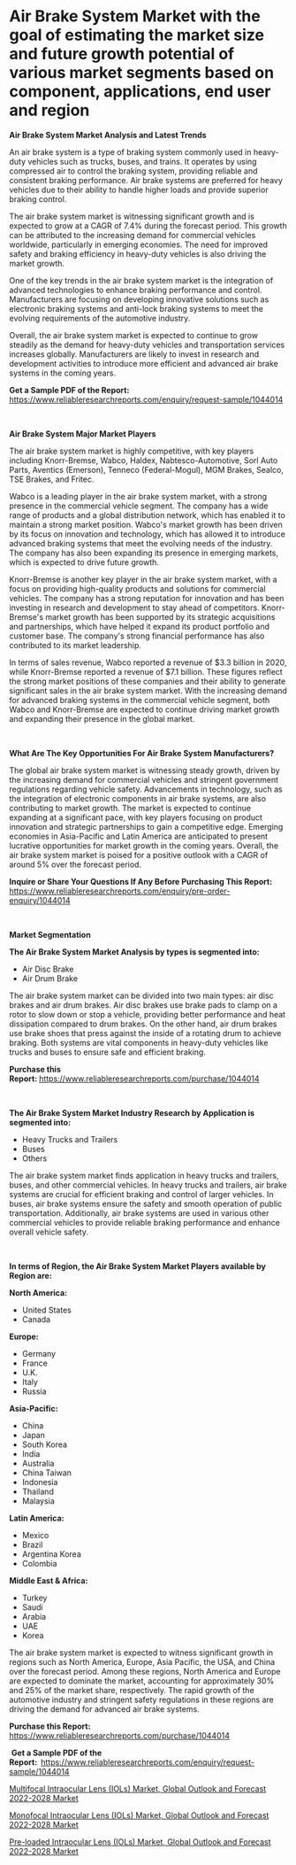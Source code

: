 <p><h1>Air Brake System Market with the goal of estimating the market size and future growth potential of various market segments based on component, applications, end user and region</h1></p><p><strong>Air Brake System Market Analysis and Latest Trends</strong></p>
<p><p>An air brake system is a type of braking system commonly used in heavy-duty vehicles such as trucks, buses, and trains. It operates by using compressed air to control the braking system, providing reliable and consistent braking performance. Air brake systems are preferred for heavy vehicles due to their ability to handle higher loads and provide superior braking control.</p><p>The air brake system market is witnessing significant growth and is expected to grow at a CAGR of 7.4% during the forecast period. This growth can be attributed to the increasing demand for commercial vehicles worldwide, particularly in emerging economies. The need for improved safety and braking efficiency in heavy-duty vehicles is also driving the market growth.</p><p>One of the key trends in the air brake system market is the integration of advanced technologies to enhance braking performance and control. Manufacturers are focusing on developing innovative solutions such as electronic braking systems and anti-lock braking systems to meet the evolving requirements of the automotive industry.</p><p>Overall, the air brake system market is expected to continue to grow steadily as the demand for heavy-duty vehicles and transportation services increases globally. Manufacturers are likely to invest in research and development activities to introduce more efficient and advanced air brake systems in the coming years.</p></p>
<p><strong>Get a Sample PDF of the Report:&nbsp;</strong> <a href="https://www.reliableresearchreports.com/enquiry/request-sample/1044014">https://www.reliableresearchreports.com/enquiry/request-sample/1044014</a></p>
<p>&nbsp;</p>
<p><strong>Air Brake System Major Market Players</strong></p>
<p><p>The air brake system market is highly competitive, with key players including Knorr-Bremse, Wabco, Haldex, Nabtesco-Automotive, Sorl Auto Parts, Aventics (Emerson), Tenneco (Federal-Mogul), MGM Brakes, Sealco, TSE Brakes, and Fritec.</p><p>Wabco is a leading player in the air brake system market, with a strong presence in the commercial vehicle segment. The company has a wide range of products and a global distribution network, which has enabled it to maintain a strong market position. Wabco's market growth has been driven by its focus on innovation and technology, which has allowed it to introduce advanced braking systems that meet the evolving needs of the industry. The company has also been expanding its presence in emerging markets, which is expected to drive future growth.</p><p>Knorr-Bremse is another key player in the air brake system market, with a focus on providing high-quality products and solutions for commercial vehicles. The company has a strong reputation for innovation and has been investing in research and development to stay ahead of competitors. Knorr-Bremse's market growth has been supported by its strategic acquisitions and partnerships, which have helped it expand its product portfolio and customer base. The company's strong financial performance has also contributed to its market leadership.</p><p>In terms of sales revenue, Wabco reported a revenue of $3.3 billion in 2020, while Knorr-Bremse reported a revenue of $7.1 billion. These figures reflect the strong market positions of these companies and their ability to generate significant sales in the air brake system market. With the increasing demand for advanced braking systems in the commercial vehicle segment, both Wabco and Knorr-Bremse are expected to continue driving market growth and expanding their presence in the global market.</p></p>
<p>&nbsp;</p>
<p><strong>What Are The Key Opportunities For Air Brake System Manufacturers?</strong></p>
<p><p>The global air brake system market is witnessing steady growth, driven by the increasing demand for commercial vehicles and stringent government regulations regarding vehicle safety. Advancements in technology, such as the integration of electronic components in air brake systems, are also contributing to market growth. The market is expected to continue expanding at a significant pace, with key players focusing on product innovation and strategic partnerships to gain a competitive edge. Emerging economies in Asia-Pacific and Latin America are anticipated to present lucrative opportunities for market growth in the coming years. Overall, the air brake system market is poised for a positive outlook with a CAGR of around 5% over the forecast period.</p></p>
<p><strong>Inquire or Share Your Questions If Any Before Purchasing This Report:</strong> <a href="https://www.reliableresearchreports.com/enquiry/pre-order-enquiry/1044014">https://www.reliableresearchreports.com/enquiry/pre-order-enquiry/1044014</a></p>
<p>&nbsp;</p>
<p><strong>Market Segmentation</strong></p>
<p><strong>The Air Brake System Market Analysis by types is segmented into:</strong></p>
<p><ul><li>Air Disc Brake</li><li>Air Drum Brake</li></ul></p>
<p><p>The air brake system market can be divided into two main types: air disc brakes and air drum brakes. Air disc brakes use brake pads to clamp on a rotor to slow down or stop a vehicle, providing better performance and heat dissipation compared to drum brakes. On the other hand, air drum brakes use brake shoes that press against the inside of a rotating drum to achieve braking. Both systems are vital components in heavy-duty vehicles like trucks and buses to ensure safe and efficient braking.</p></p>
<p><strong>Purchase this Report:&nbsp;</strong><a href="https://www.reliableresearchreports.com/purchase/1044014">https://www.reliableresearchreports.com/purchase/1044014</a></p>
<p>&nbsp;</p>
<p><strong>The Air Brake System Market Industry Research by Application is segmented into:</strong></p>
<p><ul><li>Heavy Trucks and Trailers</li><li>Buses</li><li>Others</li></ul></p>
<p><p>The air brake system market finds application in heavy trucks and trailers, buses, and other commercial vehicles. In heavy trucks and trailers, air brake systems are crucial for efficient braking and control of larger vehicles. In buses, air brake systems ensure the safety and smooth operation of public transportation. Additionally, air brake systems are used in various other commercial vehicles to provide reliable braking performance and enhance overall vehicle safety.</p></p>
<p>&nbsp;</p>
<p><strong>In terms of Region, the Air Brake System Market Players available by Region are:</strong></p>
<p>
    <p> <strong> North America: </strong>
        <ul>
            <li>United States</li>
            <li>Canada</li>
        </ul>
        </p> 
    <p> <strong> Europe: </strong>
        <ul>
            <li>Germany</li>
            <li>France</li>
            <li>U.K.</li>
            <li>Italy</li>
            <li>Russia</li>
        </ul>
        </p> 
    <p> <strong> Asia-Pacific: </strong>
        <ul>
            <li>China</li>
            <li>Japan</li>
            <li>South Korea</li>
            <li>India</li>
            <li>Australia</li>
            <li>China Taiwan</li>
            <li>Indonesia</li>
            <li>Thailand</li>
            <li>Malaysia</li>
        </ul>
        </p> 
    <p> <strong> Latin America: </strong>
        <ul>
            <li>Mexico</li>
            <li>Brazil</li>
            <li>Argentina Korea</li>
            <li>Colombia</li>
        </ul>
        </p> 
    <p> <strong> Middle East & Africa: </strong>
        <ul>
            <li>Turkey</li>
            <li>Saudi</li>
            <li>Arabia</li>
            <li>UAE</li>
            <li>Korea</li>
        </ul>
    </p>
    </p>
<p><p>The air brake system market is expected to witness significant growth in regions such as North America, Europe, Asia Pacific, the USA, and China over the forecast period. Among these regions, North America and Europe are expected to dominate the market, accounting for approximately 30% and 25% of the market share, respectively. The rapid growth of the automotive industry and stringent safety regulations in these regions are driving the demand for advanced air brake systems.</p></p>
<p><strong>Purchase this Report: </strong><a href="https://www.reliableresearchreports.com/purchase/1044014">https://www.reliableresearchreports.com/purchase/1044014</a></p>
<p>&nbsp;<strong>Get a Sample PDF of the Report:&nbsp;&nbsp;</strong><a href="https://www.reliableresearchreports.com/enquiry/request-sample/1044014">https://www.reliableresearchreports.com/enquiry/request-sample/1044014</a></p>
<p><strong></strong></p>
<p><p><a href="https://view.publitas.com/reportprime-1/multifocal-intraocular-lens-iols-market-global-outlook-and-forecast-2022-2028-market-share-market-new-trends-analysis-report-by-type-by-application-by-end-use-by-region-and-segment-forecasts-2023-2030/">Multifocal Intraocular Lens (IOLs) Market, Global Outlook and Forecast 2022-2028 Market</a></p><p><a href="https://view.publitas.com/reportprime-1/monofocal-intraocular-lens-iols-market-global-outlook-and-forecast-2022-2028-market-size-market-share-and-global-market-analysis-report-2023-2030/">Monofocal Intraocular Lens (IOLs) Market, Global Outlook and Forecast 2022-2028 Market</a></p><p><a href="https://view.publitas.com/reportprime-1/pre-loaded-intraocular-lens-iols-market-global-outlook-and-forecast-2022-2028-market-research-report-unlocks-analysis-on-the-market-financial-status-market-size-and-market-revenue-upto-2030/">Pre-loaded Intraocular Lens (IOLs) Market, Global Outlook and Forecast 2022-2028 Market</a></p></p>